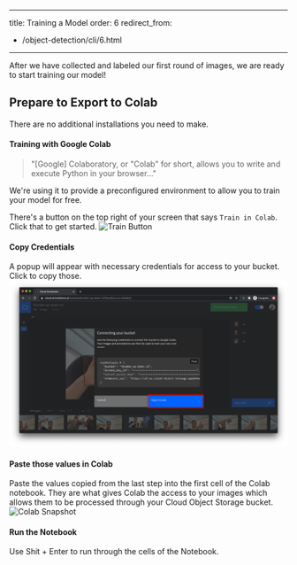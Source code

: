 
---
title: Training a Model
order: 6
redirect_from:
  - /object-detection/cli/6.html
---
After we have collected and labeled our first round of images, we are ready to start training our model! 

## Prepare to Export to Colab
There are no additional installations you need to make.

#### Training with Google Colab
> "[Google] Colaboratory, or "Colab" for short, allows you to write and execute Python in your browser..."

We're using it to provide a preconfigured environment to allow you to train your model for free.


There's a button on the top right of your screen that says `Train in Colab`. Click that to get started.
![Train Button](docs/_workshops/object-detection/assets/colab_training_button.png)

#### Copy Credentials
A popup will appear with necessary credentials for access to your bucket. Click to copy those.
![Credentials](docs/_workshops/object-detection/assets/colab_credentials.png)

#### Paste those values in Colab
Paste the values copied from the last step into the first cell of the Colab notebook. They are what gives Colab the access to your images which allows them to be processed through your Cloud Object Storage bucket.
![Colab Snapshot](docs/_workshops/object-detection/assets/colab_snapshot.png)


#### Run the Notebook
Use Shit + Enter to run through the cells of the Notebook.
